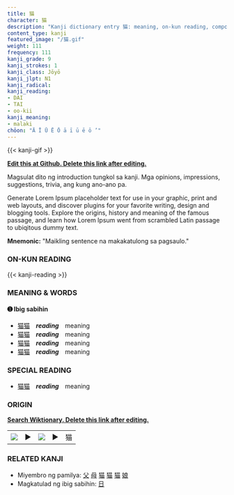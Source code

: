 ```yaml
---
title: 猫
character: 猫
description: "Kanji dictionary entry 猫: meaning, on-kun reading, compounds, origin, related kanji"
content_type: kanji
featured_image: "/猫.gif"
weight: 111
frequency: 111
kanji_grade: 9
kanji_strokes: 1
kanji_class: Jōyō
kanji_jlpt: N1
kanji_radical: 
kanji_reading: 
- DAI
- TAI
- oo-kii
kanji_meaning:
- malaki
chōon: "Ā Ī Ū Ē Ō ā ī ū ē ō ’"
---
```

[//]: # (Don't edit the line below. Kanji animated GIF code is automatically generated.)
{{< kanji-gif >}}

[//]: # (Edit below this line.)

**[Edit this at Github. Delete this link after editing.](https://github.com/tim0g/tim/tree/main/content/kanji/猫/index.md)**

Magsulat dito ng introduction tungkol sa kanji. Mga opinions, impressions, suggestions, trivia, ang kung ano-ano pa.

Generate Lorem Ipsum placeholder text for use in your graphic, print and web layouts, and discover plugins for your favorite writing, design and blogging tools. Explore the origins, history and meaning of the famous passage, and learn how Lorem Ipsum went from scrambled Latin passage to ubiqitous dummy text.
 
**Mnemonic:** "Maikling sentence na makakatulong sa pagsaulo."

### ON-KUN READING

[//]: # (Don't edit the line below. ON-KUN READING code is automatically generated.)
{{< kanji-reading >}}

### MEANING & WORDS

#### ➊ **Ibig sabihin**
  - [猫](../猫)[猫](../猫)　***reading***　meaning
  - [猫](../猫)[猫](../猫)　***reading***　meaning
  - [猫](../猫)[猫](../猫)　***reading***　meaning
  - [猫](../猫)[猫](../猫)　***reading***　meaning

### SPECIAL READING
  - [猫](../猫)[猫](../猫)　***reading***　meaning

### ORIGIN

**[Search Wiktionary. Delete this link after editing.](https://wiktionary.org/wiki/猫)**
<table class="kanji-table"><tr><td>
<img src="60px-猫-bronze.svg.png">
</td><td>▶</td><td>
<img src="60px-猫-oracle.svg.png">
</td><td>▶</td>
<td class="kanji-origin">猫</td>
</tr></table>

### RELATED KANJI
- Miyembro ng pamilya: [父](../父) [母](../母) [猫](../猫) [猫](../猫) [猫](../猫) [娘](../娘)
- Magkatulad ng ibig sabihin: [日](../日)
